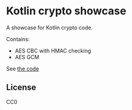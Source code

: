 # Kotlin crypto showcase

A showcase for Kotlin crypto code.

Contains:

* AES CBC with HMAC checking
* AES GCM

See [the code](test/kotlin/de/mkammerer/Crypto.kt)

## License
CC0
